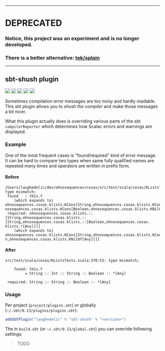 ----

# DEPRECATED

### Notice, this project was an experiment and is no longer developed. 
### There is a better alternative: [tek/splain](https://github.com/tek/splain)

----

## sbt-shush plugin

[![](https://travis-ci.org/laughedelic/sbt-shush.svg)](https://travis-ci.org/laughedelic/sbt-shush)
[![](https://img.shields.io/codacy/c28ddb4c98e84600805410d6634fdb1c.svg)](https://www.codacy.com/app/laughedelic/sbt-shush)
[![](http://github-release-version.herokuapp.com/github/laughedelic/sbt-shush/release.svg)](https://github.com/laughedelic/sbt-shush/releases/latest)
[![](https://img.shields.io/badge/license-LGPLv3-blue.svg)](https://www.tldrlegal.com/l/lgpl-3.0)
[![](https://img.shields.io/badge/contact-gitter_chat-dd1054.svg)](https://gitter.im/laughedelic/sbt-shush)

Sometimes compilation error messages are too noisy and hardly readable. This sbt plugin allows you to _shush the compiler_ and make those messages a bit nicer.

What this plugin actually does is overriding various parts of the sbt `compilerReporter` which determines how Scalac errors and warnings are displayed.



### Example

One of the most frequent cases is "found/required" kind of error message. It can be hard to compare two types when same fully qualified names are repeated many times and operators are written in prefix form.

#### Before

```
/Users/laughedelic/dev/ohnosequences/cosas/src/test/scala/cosas/KListsTests.scala:370: type mismatch;
 found   : this.Y
    (which expands to)  ohnosequences.cosas.klists.KCons[String,ohnosequences.cosas.klists.KCons[Int,ohnosequences.cosas.klists.KCons[String,oh
nosequences.cosas.klists.KCons[Boolean,ohnosequences.cosas.klists.KNilOf[Any]]]]]
 required: ohnosequences.cosas.klists.::[String,ohnosequences.cosas.klists.::[String,ohnosequences.cosas.klists.::[Boolean,ohnosequences.cosas.
klists.*[Any]]]]
    (which expands to)  ohnosequences.cosas.klists.KCons[String,ohnosequences.cosas.klists.KCons[String,ohnosequences.cosas.klists.KCons[Boolea
n,ohnosequences.cosas.klists.KNilOf[Any]]]]
```

#### After

```
src/test/scala/cosas/KListsTests.scala:370:53: type mismatch;

    found: this.Y
         = String :: Int :: String :: Boolean :: *[Any]

 required: String :: String :: Boolean :: *[Any]
```



### Usage

Per project (`project/plugins.sbt`) or globally (`~/.sbt/0.13/plugins/plugins.sbt`):

```scala
addSbtPlugin("laughedelic" % "sbt-shush" % "<version>")
```

The in `build.sbt` (or `~/.sbt/0.13/global.sbt`) you can override following settings:

> TODO
